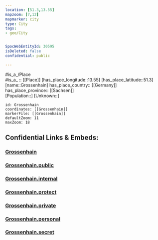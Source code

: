 ```yaml
---
location: [51.3,13.55] 
mapzoom: [7,12] 
mapmarker: city 
type: City
tags:
- geo/City


SpocWebEntityId: 30595
isDeleted: false
confidential: public

---
```

#is_a_/Place  
#is_a_ :: [[Place]] 
[has_place_longitude::13.55] 
[has_place_latitude::51.3] 
[name::Grossenhain] 
has_place_country:: [[Germany]]  
has_place_province:: [[Sachsen]]  
[Population::] 
[Unknown::] 


```leaflet
id: Grossenhain
coordinates: [[Grossenhain]] 
markerFile: [[Grossenhain]] 
defaultZoom: 11 
maxZoom: 18
```


## Confidential Links & Embeds: 

### [Grossenhain](/_Standards/Earth/Continent/Europe/Europe~Central/Germany/Germany~East/Sachsen/counties~Sachsen/Meißen/cities~Meißen/Großenhain/City/Grossenhain.md) 

### [Grossenhain.public](/_public/Earth/Continent/Europe/Europe~Central/Germany/Germany~East/Sachsen/counties~Sachsen/Meißen/cities~Meißen/Großenhain/City/Grossenhain.public.md) 

### [Grossenhain.internal](/_internal/Earth/Continent/Europe/Europe~Central/Germany/Germany~East/Sachsen/counties~Sachsen/Meißen/cities~Meißen/Großenhain/City/Grossenhain.internal.md) 

### [Grossenhain.protect](/_protect/Earth/Continent/Europe/Europe~Central/Germany/Germany~East/Sachsen/counties~Sachsen/Meißen/cities~Meißen/Großenhain/City/Grossenhain.protect.md) 

### [Grossenhain.private](/_private/Earth/Continent/Europe/Europe~Central/Germany/Germany~East/Sachsen/counties~Sachsen/Meißen/cities~Meißen/Großenhain/City/Grossenhain.private.md) 

### [Grossenhain.personal](/_personal/Earth/Continent/Europe/Europe~Central/Germany/Germany~East/Sachsen/counties~Sachsen/Meißen/cities~Meißen/Großenhain/City/Grossenhain.personal.md) 

### [Grossenhain.secret](/_secret/Earth/Continent/Europe/Europe~Central/Germany/Germany~East/Sachsen/counties~Sachsen/Meißen/cities~Meißen/Großenhain/City/Grossenhain.secret.md)

